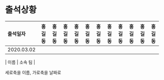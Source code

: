 # 출석상황

|출석일자    |홍길동|홍길동|홍길동|홍길동|홍길동|홍길동|홍길동|홍길동|홍길동|홍길동|홍길동|
|:---------|:--:|:--:|:--:|:--:|:--:|:--:|:--:|:--:|:--:|:--:|:--:|
|2020.03.02|    |    |    |    |    |    |    |    |    |    |    |


| 이름 | 소속 팀 | 

세로축을 이름, 가로축을 날짜로 
